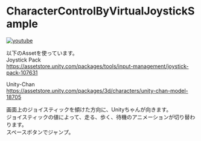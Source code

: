 # CharacterControlByVirtualJoystickSample

[![youtube](https://img.youtube.com/vi/qPLy9R8bcR0/0.jpg)](http://www.youtube.com/watch?v=qPLy9R8bcR0 "Unity character control by virtual joystick sample.")

以下のAssetを使っています。  
Joystick Pack  
https://assetstore.unity.com/packages/tools/input-management/joystick-pack-107631

Unity-Chan  
https://assetstore.unity.com/packages/3d/characters/unity-chan-model-18705

画面上のジョイスティックを傾けた方向に、Unityちゃんが向きます。  
ジョイスティックの値によって、走る、歩く、待機のアニメーションが切り替わります。  
スペースボタンでジャンプ。  


